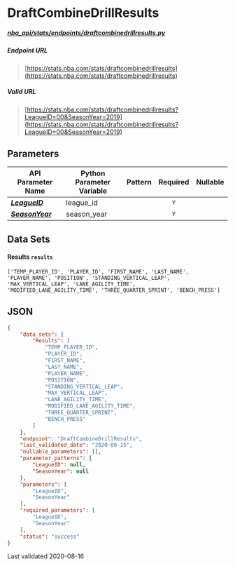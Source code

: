 # DraftCombineDrillResults
##### [nba_api/stats/endpoints/draftcombinedrillresults.py](https://github.com/swar/nba_api/blob/master/src/nba_api/stats/endpoints/draftcombinedrillresults.py)

##### Endpoint URL
>[https://stats.nba.com/stats/draftcombinedrillresults](https://stats.nba.com/stats/draftcombinedrillresults)

##### Valid URL
>[https://stats.nba.com/stats/draftcombinedrillresults?LeagueID=00&SeasonYear=2019](https://stats.nba.com/stats/draftcombinedrillresults?LeagueID=00&SeasonYear=2019)

## Parameters
| API Parameter Name                                                                                                  | Python Parameter Variable | Pattern | Required | Nullable |
|---------------------------------------------------------------------------------------------------------------------|---------------------------|:-------:|:--------:|:--------:|
| [_**LeagueID**_](https://github.com/swar/nba_api/blob/master/docs/nba_api/stats/library/parameters.md#LeagueID)     | league_id                 |         |   `Y`    |          | 
| [_**SeasonYear**_](https://github.com/swar/nba_api/blob/master/docs/nba_api/stats/library/parameters.md#SeasonYear) | season_year               |         |   `Y`    |          | 

## Data Sets
#### Results `results`
```text
['TEMP_PLAYER_ID', 'PLAYER_ID', 'FIRST_NAME', 'LAST_NAME', 'PLAYER_NAME', 'POSITION', 'STANDING_VERTICAL_LEAP', 'MAX_VERTICAL_LEAP', 'LANE_AGILITY_TIME', 'MODIFIED_LANE_AGILITY_TIME', 'THREE_QUARTER_SPRINT', 'BENCH_PRESS']
```


## JSON
```json
{
    "data_sets": {
        "Results": [
            "TEMP_PLAYER_ID",
            "PLAYER_ID",
            "FIRST_NAME",
            "LAST_NAME",
            "PLAYER_NAME",
            "POSITION",
            "STANDING_VERTICAL_LEAP",
            "MAX_VERTICAL_LEAP",
            "LANE_AGILITY_TIME",
            "MODIFIED_LANE_AGILITY_TIME",
            "THREE_QUARTER_SPRINT",
            "BENCH_PRESS"
        ]
    },
    "endpoint": "DraftCombineDrillResults",
    "last_validated_date": "2020-08-15",
    "nullable_parameters": [],
    "parameter_patterns": {
        "LeagueID": null,
        "SeasonYear": null
    },
    "parameters": [
        "LeagueID",
        "SeasonYear"
    ],
    "required_parameters": [
        "LeagueID",
        "SeasonYear"
    ],
    "status": "success"
}
```

Last validated 2020-08-16